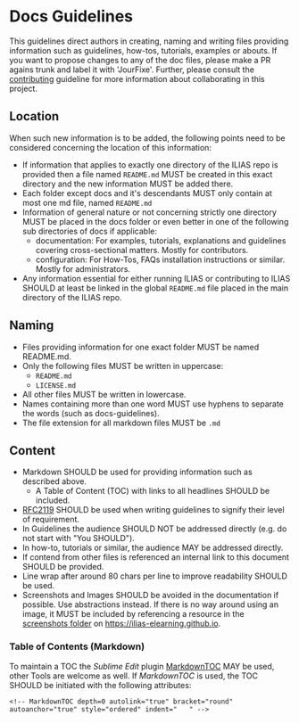# Docs Guidelines

This guidelines direct authors in creating, naming and writing files providing
information such as guidelines, how-tos, tutorials, examples or abouts. If you
want to propose changes to any of the doc files, please make a PR agains trunk
and label it with 'JourFixe'. Further, please consult the
[contributing](contributing.md) guideline for more information about
collaborating in this project.

## Location

When such new information is to be added, the following points need to be
considered concerning the location of this information:

* If information that applies to exactly one directory of the ILIAS repo is
provided then a file named `README.md` MUST be created in this exact directory
and the new information MUST be added there.
* Each folder except docs and it's descendants MUST only contain at most one md
file, named `README.md`
* Information of general nature or not concerning strictly one directory MUST be
placed in the docs folder or even better in one of the following sub directories
of docs if applicable:
  * documentation: For examples, tutorials, explanations and guidelines covering
  cross-sectional matters. Mostly for contributors.
  * configuration: For How-Tos, FAQs installation instructions or similar.
  Mostly for administrators.
* Any information essential for either running ILIAS or contributing to ILIAS
SHOULD at least be linked in the global `README.md` file placed in the main
directory of the ILIAS repo.

## Naming

* Files providing information for one exact folder MUST be named README.md.
* Only the following files MUST be written in uppercase:
  * `README.md`
  * `LICENSE.md`
* All other files MUST be written in lowercase.
* Names containing more than one word MUST use hyphens to separate the words
(such as docs-guidelines).
* The file extension for all markdown files MUST be `.md`

## Content

* Markdown SHOULD be used for providing information such as described above.
  * A Table of Content (TOC) with links to all headlines SHOULD be included.
* [RFC2119](https://www.ietf.org/rfc/rfc2119.txt) SHOULD be used when writing
guidelines to signify their level of requirement.
* In Guidelines the audience SHOULD NOT be addressed directly (e.g. do not start
with "You SHOULD").
* In how-to, tutorials or similar, the audience MAY be addressed directly.
* If contend from other files is referenced an internal link to this document
SHOULD be provided.
* Line wrap after around 80 chars per line to improve readability SHOULD be used.
* Screenshots and Images SHOULD be avoided in the documentation if possible. Use
abstractions instead. If there is no way around using an image, it MUST be included
by referencing a resource in the [screenshots folder](https://ilias-elearning.github.io/screenshots)
on https://ilias-elearning.github.io.


### Table of Contents (Markdown)

To maintain a TOC the *Sublime Edit* plugin
[MarkdownTOC](https://packagecontrol.io/packages/MarkdownTOC) MAY be used, other
Tools are welcome as well. If *MarkdownTOC* is used, the TOC SHOULD be initiated
with the following attributes:

```
<!-- MarkdownTOC depth=0 autolink="true" bracket="round" autoanchor="true" style="ordered" indent="   " -->
```

